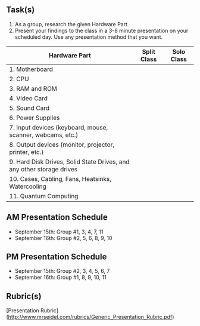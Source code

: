 Task(s)
-------
1. As a group, research the given Hardware Part
2. Present your findings to the class in a 3-8 minute presentation on your scheduled day.  Use any presentation method that you want.

| Hardware Part | Split Class | Solo Class |
|---|---|---|
| 1. Motherboard |  |  | 
| 2. CPU |  |  | 
| 3. RAM and ROM |  |  | 
| 4. Video Card |  | | 
| 5. Sound Card |  | | 
| 6. Power Supplies | | | 
| 7. Input devices (keyboard, mouse, scanner, webcams, etc.) | |  | 
| 8. Output devices (monitor, projector, printer, etc.) |  |  | 
| 9. Hard Disk Drives, Solid State Drives, and any other storage drives | |  | 
| 10. Cases, Cabling, Fans, Heatsinks, Watercooling |  |  | 
| 11. Quantum Computing | |  | 


AM Presentation Schedule
------------------
- September 15th: Group #1, 3, 4, 7, 11
- September 16th: Group #2, 5, 6, 8, 9, 10

PM Presentation Schedule
------------------
- September 15th: Group #2, 3, 4, 5, 6, 7
- September 16th: Group #1, 8, 9, 10, 11

Rubric(s)
---------
[Presentation Rubric] (http://www.mrseidel.com/rubrics/Generic_Presentation_Rubric.pdf)
